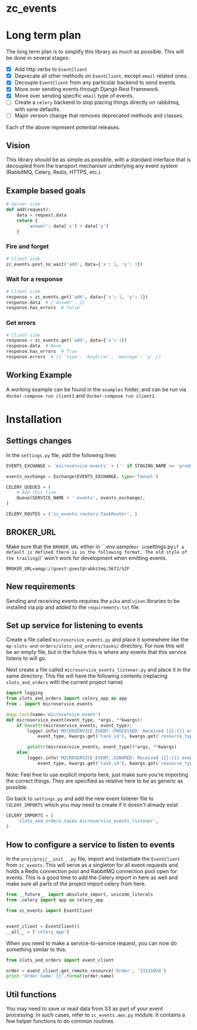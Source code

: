 # zc_events

# Long term plan

The long term plan is to simplify this library as much as possible. This will be done in several stages:

- [x] Add http verbs to `EventClient`
- [x] Deprecate all other methods on `EventClient`, except `email` related ones.
- [x] Decouple `EventClient` from any particular backend to send events.
- [x] Move over sending events through Django Rest Framework.
- [x] Move over sending specific `email` type of events.
- [ ] Create a `celery` backend to stop placing things directly on rabbitmq, with sane defaults.
- [ ] Major version change that removes deprecated methods and classes.

Each of the above represent potential releases.

## Vision

This library should be as simple as possible, with a standard interface that is decoupled from the transport mechanism underlying any event system (RabbitMQ, Celery, Redis, HTTPS, etc.).

## Example based goals

```python
# Server side
def add(request):
    data = request.data
    return {
        'answer': data['x'] + data['y']
    }
```

### Fire and forget

```python
# Client side
zc_events.post_no_wait('add', data={'x': 1, 'y': 1})
```

### Wait for a response

```python
# Client side
response = zc_events.get('add', data={'x': 1, 'y': 1})
response.data  # {'answer': 2}
response.has_errors  # False
```


### Get errors

```python
# Client side
response = zc_events.get('add', data={'x': 1})
response.data  # None
response.has_errors  # True
response.errors  # [{ 'type': 'KeyError', 'message': 'y' }]
```

## Working Example

A working example can be found in the `examples` folder, and can be run via `docker-compose run client3` and `docker-compose run client2`.

# Installation

## Settings changes

In the `settings.py` file, add the following lines

```python
EVENTS_EXCHANGE = 'microservice-events' + ('' if STAGING_NAME == 'production' else '-{}'.format(STAGING_NAME))

events_exchange = Exchange(EVENTS_EXCHANGE, type='fanout')

CELERY_QUEUES = (
    # Add this line
    Queue(SERVICE_NAME + '-events', events_exchange),
)

CELERY_ROUTES = ('zc_events.routers.TaskRouter', )
```

## BROKER_URL

Make sure that the `BROKER_URL` either in ``.env.sample` or in `settings.py` if a default is defined there is in the following format. The old style of the trailing `//` won't work for development when emitting events.

```
BROKER_URL=amqp://guest:guest@rabbitmq:5672/%2F
```

## New requirements

Sending and receiving events requires the `pika` and `ujson` libraries to be installed via pip and added to the `requirements.txt` file.

## Set up service for listening to events

Create a file called `microservice_events.py` and place it somewhere like the `mp-slots-and-orders/slots_and_orders/tasks/` directory. For now this will be an empty file, but in the future this is where any events that this service listens to will go.

Next create a file called `microservice_events_listener.py` and place it in the same directory. This file will have the following contents (replacing `slots_and_orders` with the current project name)

```python
import logging
from slots_and_orders import celery_app as app
from . import microservice_events

@app.task(name='microservice.event')
def microservice_event(event_type, *args, **kwargs):
    if hasattr(microservice_events, event_type):
        logger.info('MICROSERVICE_EVENT::PROCESSED: Received [{}:{}] event for object ({}:{}) and user {}'.format(
            event_type, kwargs.get('task_id'), kwargs.get('resource_type'), kwargs.get('resource_id'), kwargs.get('user_id')))

        getattr(microservice_events, event_type)(*args, **kwargs)
    else:
        logger.info('MICROSERVICE_EVENT::IGNORED: Received [{}:{}] event for object ({}:{}) and user {}'.format(
            event_type, kwargs.get('task_id'), kwargs.get('resource_type'), kwargs.get('resource_id'), kwargs.get('user_id')))

```

Note: Feel free to use explicit imports here, just make sure you're importing the correct things. They are specified as relative here to be as generic as possible.

Go back to `settings.py` and add the new event listener file to `CELERY_IMPORTS` which you may need to create if it doesn't already exist

```python
CELERY_IMPORTS = (
    'slots_and_orders.tasks.microservice_events_listener',
)
```

## How to configure a service to listen to events

In the `proj/proj/__init__.py` file, import and instantiate the `EventClient` from `zc_events`. This will serve as a singleton for all event requests and holds a Redis connection pool and RabbitMQ connection pool open for events. This is a good time to add the Celery import in here as well and make sure all parts of the project import celery from here.

```python
from __future__ import absolute_import, unicode_literals
from .celery import app as celery_app

from zc_events import EventClient


event_client = EventClient()
__all__ = ['celery_app']
```

When you need to make a service-to-service request, you can now do something similar to this:

```python
from slots_and_orders import event_client

order = event_client.get_remote_resource('Order', '23131024')
print 'Order name: {}'.format(order.name)
```

## Util functions

You may need to save or read data from S3 as part of your event processing. In such cases, refer to `zc_events.aws.py` module. It contains a few helper functions to do common routines. 
